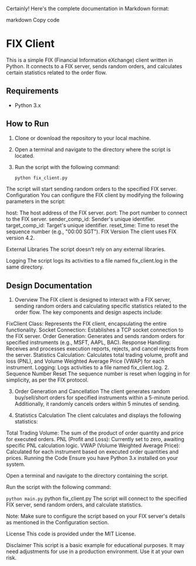 Certainly! Here's the complete documentation in Markdown format:

markdown
Copy code
# FIX Client

This is a simple FIX (Financial Information eXchange) client written in Python. It connects to a FIX server, sends random orders, and calculates certain statistics related to the order flow.

## Requirements
- Python 3.x

## How to Run
1. Clone or download the repository to your local machine.
2. Open a terminal and navigate to the directory where the script is located.
3. Run the script with the following command:

   ```bash
   python fix_client.py
The script will start sending random orders to the specified FIX server.
Configuration
You can configure the FIX client by modifying the following parameters in the script:

host: The host address of the FIX server.
port: The port number to connect to the FIX server.
sender_comp_id: Sender's unique identifier.
target_comp_id: Target's unique identifier.
reset_time: Time to reset the sequence number (e.g., "00:00 SGT").
FIX Version
The client uses FIX version 4.2.

External Libraries
The script doesn't rely on any external libraries.

Logging
The script logs its activities to a file named fix_client.log in the same directory.

## Design Documentation
1. Overview
The FIX client is designed to interact with a FIX server, sending random orders and calculating specific statistics related to the order flow. The key components and design aspects include:

FixClient Class: Represents the FIX client, encapsulating the entire functionality.
Socket Connection: Establishes a TCP socket connection to the FIX server.
Order Generation: Generates and sends random orders for specified instruments (e.g., MSFT, AAPL, BAC).
Response Handling: Receives and processes execution reports, rejects, and cancel rejects from the server.
Statistics Calculation: Calculates total trading volume, profit and loss (PNL), and Volume Weighted Average Price (VWAP) for each instrument.
Logging: Logs activities to a file named fix_client.log.
2. Sequence Number Reset
The sequence number is reset when logging in for simplicity, as per the FIX protocol.

3. Order Generation and Cancellation
The client generates random buy/sell/short orders for specified instruments within a 5-minute period. Additionally, it randomly cancels orders within 5 minutes of sending.

4. Statistics Calculation
The client calculates and displays the following statistics:

Total Trading Volume: The sum of the product of order quantity and price for executed orders.
PNL (Profit and Loss): Currently set to zero, awaiting specific PNL calculation logic.
VWAP (Volume Weighted Average Price): Calculated for each instrument based on executed order quantities and prices.
Running the Code
Ensure you have Python 3.x installed on your system.

Open a terminal and navigate to the directory containing the script.

Run the script with the following command:

```python main.py```
python fix_client.py
The script will connect to the specified FIX server, send random orders, and calculate statistics.

Note: Make sure to configure the script based on your FIX server's details as mentioned in the Configuration section.

License
This code is provided under the MIT License.

Disclaimer
This script is a basic example for educational purposes. It may need adjustments for use in a production environment. Use it at your own risk.